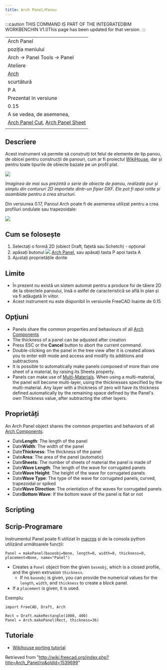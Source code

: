 ```yaml
---
title: Arch Panel/Panou
---
```


:::caution
THIS COMMAND IS PART OF THE INTEGRATEDBIM WORKBENCHIN V1.0This page has been updated for that version.
:::

|                                                                                                                                                                                      |
| ------------------------------------------------------------------------------------------------------------------------------------------------------------------------------------ |
| Arch Panel                                                                                                                                                                           |
| poziția meniului                                                                                                                                                                     |
| Arch → Panel Tools → Panel                                                                                                                                                           |
| Ateliere                                                                                                                                                                             |
| [Arch](/Arch_Workbench/ro "Arch Workbench/ro")                                                                                                                                       |
| scurtătură                                                                                                                                                                           |
| P A                                                                                                                                                                                  |
| Prezentat în versiune                                                                                                                                                                |
| 0.15                                                                                                                                                                                 |
| A se vedea, de asemenea,                                                                                                                                                             |
| [Arch Panel Cut](/Arch_Panel_Cut/ro "Arch Panel Cut/ro"), [Arch Panel Sheet](/index.php?title=Arch_Panel_Sheet/ro&action=edit&redlink=1 "Arch Panel Sheet/ro (page does not exist)") |
|                                                                                                                                                                                      |

## Descriere

Acest instrument vă permite să construiți tot felul de elemente de tip panou, de obicei pentru construcții de panouri, cum ar fi proiectul [WikiHouse](http://www.wikihouse.cc/), dar și pentru toate tipurile de obiecte bazate pe un profil plat.

![](/images/Arch_Panel_example.jpg)

_Imaginea de mai sus prezintă o serie de obiecte de panou, realizate pur și simplu din contururi 2D importate dintr-un fișier DXF. Ele pot fi apoi rotite și asamblate pentru a crea structuri._

Din versiunea 0.17, Panoul Arch poate fi de asemenea utilizat pentru a crea profiluri ondulate sau trapezoidale:

![](/images/Arch_panel_wave.jpg)

## Cum se folosește

1. Selectați o formă 2D (obiect Draft, fațetă sau Schetch) - opțional
2. apăsați butonul ![](/images/Arch_Panel.png) [Arch Panel](/Arch_Panel "Arch Panel"), sau apăsați tasta P apoi tasta A
3. Ajustați proprietățile dorite

## Limite

- În prezent nu există un sistem automat pentru a produce foi de tăiere 2D de la obiectele panoului, însă o astfel de caracteristică se află în plan și va fi adăugată în viitor.
- Acest instrument nu este disponibil în versiunile FreeCAD înainte de 0.15

## Opţiuni

- Panels share the common properties and behaviours of all [Arch Components](/Arch_Component "Arch Component")
- The thickness of a panel can be adjusted after creation
- Press ESC or the **Cancel** button to abort the current command.
- Double-clicking on the panel in the tree view after it is created allows you to enter edit mode and access and modify its additions and subtractions
- It is possible to automatically make panels composed of more than one sheet of a material, by raising its Sheets property.
- Panels can make use of [Multi-Materials](/Arch_MultiMaterial "Arch MultiMaterial"). When using a multi-material, the panel will become multi-layer, using the thicknesses specified by the multi-material. Any layer with a thickness of zero will have its thickness defined automatically by the remaining space defined by the Panel's own Thickness value, after subtracting the other layers.

## Proprietăți

An Arch Panel object shares the common properties and behaviors of all [Arch Components](/Arch_Component "Arch Component").

- Date**Length**: The length of the panel
- Date**Width**: The width of the panel
- Date**Thickness**: The thickness of the panel
- Date**Area**: The area of the panel (automatic)
- Date**Sheets**: The number of sheets of material the panel is made of
- Date**Wave Length**: The length of the wave for corrugated panels
- Date**Wave Height**: The height of the wave for corrugated panels
- Date**Wave Type**: The type of the wave for corrugated panels, curved, trapezoidal or spiked
- Date**Wave Direction**: The orientation of the waves for corrugated panels
- Date**Bottom Wave**: If the bottom wave of the panel is flat or not

## Scripting

## Scrip-Programare

Instrumentul Panel poate fi utilizat în [macros](/Macros "Macros") și de la consola python utilizând următoarele funcții:

```
Panel = makePanel(baseobj=None, length=0, width=0, thickness=0, placement=None, name="Panel")

```

- Creates a `Panel` object from the given `baseobj`, which is a closed profile, and the given extrusion `thickness`.
  - If no `baseobj` is given, you can provide the numerical values for the `length`, `width`, and `thickness` to create a block panel.
- If a `placement` is given, it is used.

Exempluː

```
import FreeCAD, Draft, Arch

Rect = Draft.makeRectangle(1000, 400)
Panel = Arch.makePanel(Rect, thickness=36)

```

## Tutoriale

- [Wikihouse porting tutorial](/Wikihouse_porting_tutorial "Wikihouse porting tutorial")

Retrieved from "<http://wiki.freecad.org/index.php?title=Arch_Panel/ro&oldid=1539699>"
